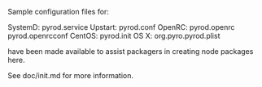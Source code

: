 Sample configuration files for:

SystemD: pyrod.service
Upstart: pyrod.conf
OpenRC:  pyrod.openrc
         pyrod.openrcconf
CentOS:  pyrod.init
OS X:    org.pyro.pyrod.plist

have been made available to assist packagers in creating node packages here.

See doc/init.md for more information.

